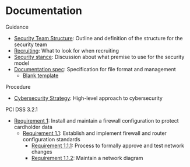 # Documentation

Guidance
* [Security Team Structure](https://github.com/shepner/Documentation/blob/master/c54c285f-eeb4-4a42-815f-9ea0656265e2.yaml): Outline and definition of the structure for the security team
* [Recruiting](https://github.com/shepner/Documentation/blob/master/4a4d6ec7-4cce-45f8-aa79-df1764058818/4a4d6ec7-4cce-45f8-aa79-df1764058818.yaml): What to look for when recruiting
* [Security stance](https://github.com/shepner/Documentation/blob/master/4480c89d-1da0-4f18-9f8b-f0238333e69a.yaml): Discussion about what premise to use for the security model
* [Documentation spec](https://github.com/shepner/Documentation/blob/master/ad9c7149-fa91-4e62-a86b-fdc4387840d1.yaml): Specification for file format and management
  - [Blank template](https://github.com/shepner/Documentation/blob/master/93a0be83-8e5a-4a46-b264-218646b412ce.yaml)

Procedure
* [Cybersecurity Strategy](https://github.com/shepner/Documentation/blob/master/68f9d866-491a-4231-9855-3b42f0167755.yml): High-level approach to cybersecurity

PCI DSS 3.2.1
* [Requirement 1](https://github.com/shepner/Documentation/blob/master/ebd4a2a1-1c57-4dfb-b13b-c02355a40d74.yaml): Install and maintain a firewall configuration to protect cardholder data
  * [Requirement 1.1](https://github.com/shepner/Documentation/blob/master/cd498dae-9287-4432-91a3-97adf1ea4dd6.yaml): Establish and implement firewall and router configuration standards
    * [Requirement 1.1.1](https://github.com/shepner/Documentation/blob/master/32f2e7dc-0d00-4bd9-b39f-9d5b562f8415.yaml): Process to formally approve and test network changes
    * [Requirement 1.1.2](https://github.com/shepner/Documentation/blob/master/1e7c647e-93d7-455d-b5a5-fd7205ca1b14.yaml): Maintain a network diagram
